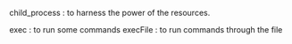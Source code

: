 child_process : to harness the power of the resources.

exec : to run some commands
execFile : to run commands through the file